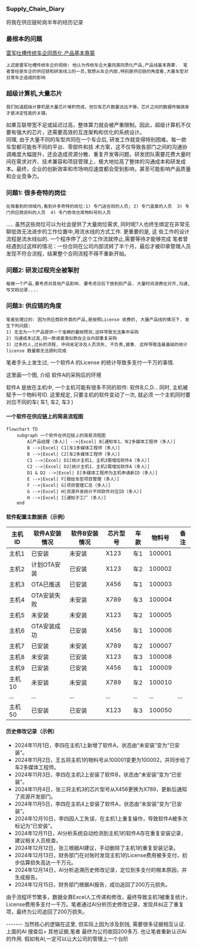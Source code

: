 ### Supply_Chain_Diary
将我在供应链轮岗半年的经历记录

### 最根本的问题

[雷军吐槽传统车企同质化,产品基本靠蒙](https://www.bilibili.com/video/BV1UmE5zHEUR/?spm_id_from=333.337.search-card.all.click)

    上述是雷军吐槽传统车企的视频: 他认为传统车企大量同类同质化产品,产品线基本靠蒙.  笔者曾经是车企的供应链和研发线上的一员,我想从车企内部,特别是供应链的角度看,大量车型对日常车企造成的影响

### 超级计算机,大量芯片
    我们知道超级计算机是大量芯片堆积而成，但仅有芯片数量远远不够。芯片之间的数据传输效率才是决定性能的关键。
如果互联带宽不足或延迟过高，整体算力就会被严重限制。因此，超级计算机不仅要有强大的芯片，还需要高效的互连架构和优化的系统设计。    
    同理, 由于大量不同的车型共同在一个车企后, 研发工作就变得特别困难。每一款车型都可能有不同的平台、零部件和技
术方案，这不仅导致各部门之间的沟通协调难度大幅提升，还会造成资源分散、重复开发等问题。研发团队需要花费大量时间在需求对齐、技术兼容和项目管理上，极大地拉高了整体的沟通成本和研发成本。最终，企业的创新效率和市场响应速度都会受到影响，甚至可能影响产品质量和企业竞争力。
    
### 问题1: 很多奇特的岗位
    在我看到的领域内,看到许多奇特的岗位:1) 专门送合同的人员; 2) 专门盖章的人员  3) 专门供应商资料的人员  4) 专门修改仓库物料号的人员
.....  虽然这些岗位可以为社会提供了大量岗位需求, 同时呢?人也终生绑定在非常无聊低效无法进步的工作位置中,用流水线的方式工作. 更重要的是, 这
些工作的设计流程是流水线似的. 一个程序停了,这个工作流就停止,需要等待才能够完成
    笔者曾经遇到过这样的情况：一份合同在公司内部流转了半个月，最后才被印章管理人员发现不符合流程，结果整个合同流程不得不重新开始。

### 问题2: 研发过程完全被掣肘
    每做一个产品,要考虑对其他产品影响. 要考虑日后下放到别产品. 大量时间浪费在对齐,沟通,写文档记录....

### 问题3: 供应链的角度
    笔者处理过的: 因为供应商软件类的产品,是按照License 收费的, 大量产品线的情况下. 发生下列问题:
    1) 无法为一个产品提供一个准确的量纲预测,这样导致无法集中采购
    2) 沟通成本过高,同一款或者类似款在企业内部重复采购
    3) 过多的人,过长的流程, 中间肯定涉及人员流失, 不负责,疲惫. 这样导致连最基础的统计license 数量都无法顺利完成



笔者手头上发生过, 一个软件A 的License 的统计导致多支付一千万的事情.


这里画一个图, 介绍 软件A的采购后的环境

软件A 是放在主机中, 一个主机可能有很多不同的软件: 软件B,C,D...
同时, 主机被赋予一个物料号ID. 这里规定,  只要主机的软件变动了一次, 就必须
一个主机同时要对应不同的车( 车1, 车2, 车3  )


#### 一个软件在供应链上的简易流程图

```mermaid
flowchart TD
    subgraph 一个软件在供应链上的简易流程图
        A[产品经理（多人）] -->|Excel| B[通知车1、车2多媒体工程师（多人）]
        B -->|Excel| C1[车1多媒体工程师（多人）]
        B -->|Excel| C2[车2多媒体工程师（多人）]
        C1 -->|Excel| D1[统计主机1、主机3需增加软件A（多人）]
        C2 -->|Excel| D2[统计主机1、主机2需增加软件A（多人）]
        D1 & D2 -->|Excel| E[多媒体工程师为主机申请新ID（多人）]
        E -->|Excel| F[报给车型项目管理（多人）]
        F -->|Excel| G[项目管理汇总（多人）]
        G -->|Excel| H[资源开发统计不同软件对应ID（多人）]
        H -->|Excel| I[通知子工厂（多人）]
    end
```


#### 软件配置主数据表（示例）

| 主机ID | 软件A安装情况   | 软件B安装情况 | 芯片型号 | 车款   | 物料号   | 备注         |
|--------|----------------|--------------|----------|--------|----------|--------------|
| 主机1  | 已安装         | 未安装       | X123     | 车1    | 100001   |              |
| 主机2  | 计划OTA安装    | 已安装       | X123     | 车2    | 100002   |              |
| 主机3  | OTA已推送      | 已安装       | X456     | 车1    | 100003   |              |
| 主机4  | OTA安装失败    | 未安装       | X789     | 车3    | 100004   |              |
| 主机5  | 未安装         | 未安装       | X123     | 车2    | 100005   |              |
| 主机6  | OTA安装成功    | 已安装       | X456     | 车1    | 100006   |              |
| 主机7  | 已安装         | 未安装       | X789     | 车2    | 100007   |              |
| 主机8  | 未安装         | 已安装       | X123     | 车3    | 100008   |              |
| 主机9  | 已安装         | 已安装       | X456     | 车1    | 100009   |              |
| 主机10 | 未安装         | 未安装       | X789     | 车2    | 100010   |              |
| ...    | ...            | ...          | ...      | ...    | ...      | ...          |
| 主机50 | 已安装         | 已安装       | X123     | 车3    | 100050   |              |

#### 历史修改记录（示例）

- 2024年11月1日，李四在主机1上新增了软件A，状态由“未安装”变为“已安装”。
- 2024年11月2日，王五将主机1的物料号从100001变更为100002，并同步给了车2多媒体工程师。
- 2024年11月3日，李四在主机2上安装了软件B，状态由“未安装”变为“已安装”。
- 2024年11月4日，张三将主机3的芯片型号从X456更换为X789，更新后通知了资源开发部门。
- 2024年11月5日，李四在主机4上安装了软件A，状态由“未安装”变为“已安装”。
- 2024年12月10日，李四因人工失误，在主机1上重复操作，导致软件A被多次标记为“已安装”。
- 2024年12月11日，AI分析系统自动检测到主机1的软件A存在重复安装记录，建议相关人员核查。
- 2024年12月12日，张三根据AI建议，手动删除了主机1的重复安装记录。
- 2024年12月13日，财务部门在对账时发现主机1的License费用被多支付，初步估算损失高达一千万元。
- 2024年12月14日，AI分析追溯历史修改记录，定位到多支付的根本原因，并生成报告。
- 2024年12月15日，财务部门根据AI报告，成功追回了200万元损失。

 由于流程环节繁多，数据全靠Excel人工传递和修改，最终导致主机1被重复统计，License费用多支付一千万。笔者通过AI分析历史修改记录，发现并纠正了重复项，最终为公司追回了200万损失。

------- 当然核心的逻辑在这里, 但实际上因为涉及到钱, 需要很多证据相互认证. 上面的AI 搜查后+ 其他证据,笔者
最终为公司收回200多万. 也让笔者重新认识Ai的作用. 
        假如有AI,一定可以让大公司的管理上一个台阶















